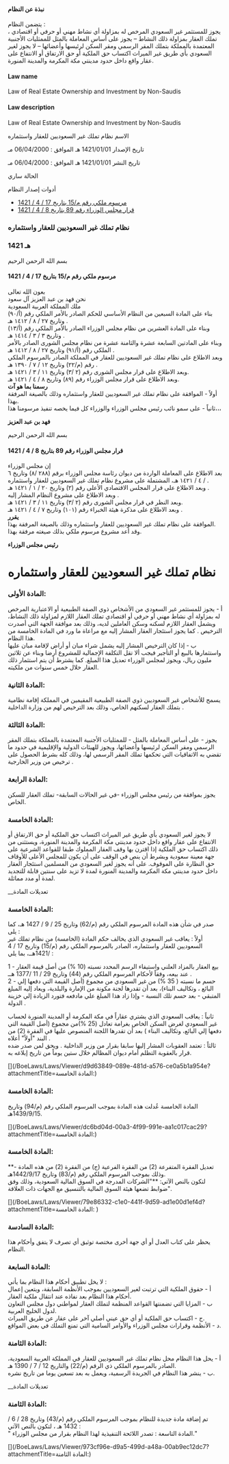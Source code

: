 #### نبذة عن النظام

يتضمن النظام :   
يجوز للمستثمر غير السعودي المرخص له بمزاولة أي نشاط مهني أو حرفي أو اقتصادي ، تملك العقار بمزاولة ذلك النشاط – يجوز على أساس المعاملة بالمثل للممثليات الأجنبية المعتمدة بالمملكة بتملك المقر الرسمي ومقر السكن لرئيسها وأعضائها – لا يجوز لغير السعودي بأي طريق غير الميراث اكتساب حق الملكية أو حق الارتفاق أو الانتفاع على عقار واقع داخل حدود مدينتي مكة المكرمة والمدينة المنورة. 

  


#### Law name

Law of Real Estate Ownership and Investment by Non-Saudis 

#### Law description

Law of Real Estate Ownership and Investment by Non-Saudis 


الاسم نظام تملك غير السعوديين للعقار واستثماره

تاريخ الإصدار 1421/01/01 هـ الموافق : 06/04/2000 مـ

تاريخ النشر 1421/01/01 هـ الموافق : 06/04/2000 مـ 

الحالة ساري

أدوات إصدار النظام

  * [مرسوم ملكي رقم م/15 بتاريخ 17 / 4 / 1421](/BoeLaws/Laws/Viewer/cab9abe4-f708-484f-8883-bad9eb42fc5b?lawId=753d7ffc-5e18-4f36-818d-a9a700f213a1)
  * [قرار مجلس الوزراء رقم 89 بتاريخ 8 / 4 / 1421](/BoeLaws/Laws/Viewer/3a9572ad-e56c-4de4-a641-4d20a191d546?lawId=753d7ffc-5e18-4f36-818d-a9a700f213a1)




### نظام تملك غير السعوديين للعقار واستثماره

### 1421 هـ

بسم الله الرحمن الرحيم

#### مرسوم ملكي رقم م/15 بتاريخ 17 / 4 / 1421

بعون الله تعالى  
نحن فهد بن عبد العزيز آل سعود  
ملك المملكة العربية السعودية   
بناء على المادة السبعين من النظام الأساسي للحكم الصادر بالأمر الملكي رقم (أ/٩٠) وتاريخ ٢٧ / ٨ / ١٤١٢ هـ .  
وبناء على المادة العشرين من نظام مجلس الوزراء الصادر بالأمر الملكي رقم (أ/١٣) وتاريخ ٣ / ٣ / ١٤١٤ هـ .  
وبناء على المادتين السابعة عشرة والثامنة عشرة من نظام مجلس الشورى الصادر بالأمر الملكي رقم (أ/٩١) وتاريخ ٢٧ / ٨ / ١٤١٢ هـ .  
وبعد الاطلاع على نظام تملك غير السعوديين للعقار في المملكة الصادر بالمرسوم الملكي رقم (م/٢٢) وتاريخ ١٢ / ٧ / ١٣٩٠ هـ .  
وبعد الاطلاع على قرار مجلس الشورى رقم (٢ /٣) وتاريخ ١١ / ٣ / ١٤٢١ هـ.  
وبعد الاطلاع على قرار مجلس الوزراء رقم (٨٩) وتاريخ ٨ / ٤ / ١٤٢١ هـ.  
**رسمنا بما هو آت**  
أولاً - الموافقة على نظام تملك غير السعوديين للعقار واستثماره وذلك بالصيغة المرفقة بهذا.  
ثانياً - على سمو نائب رئيس مجلس الوزراء والوزراء كل فيما يخصه تنفيذ مرسومنا هذا،،،

**فهد بن عبد العزيز**

بسم الله الرحمن الرحيم

#### قرار مجلس الوزراء رقم 89 بتاريخ 8 / 4 / 1421

إن مجلس الوزراء   
بعد الاطلاع على المعاملة الواردة من ديوان رئاسة مجلس الوزراء برقم (٢٨٨ /٨) وتاريخ ٦ / ٤ / ١٤٢١ هـ، المشتملة على مشروع نظام تملك غير السعوديين للعقار واستثماره .  
وبعد الاطلاع على قرار المجلس الاقتصادي الأعلى رقم (٢) وتاريخ ٢٠ / ١ / ١٤٢١ هـ .  
وبعد الاطلاع على مشروع النظام المشار إليه .   
وبعد النظر في قرار مجلس الشورى رقم (٢ /٣) وتاريخ ١١ / ٣ / ١٤٢١ هـ.  
وبعد الاطلاع على مذكرة هيئة الخبراء رقم (١٠١) وتاريخ ٧ / ٤ / ١٤٢١ هـ .  
**يقرر**  
الموافقة على نظام تملك غير السعوديين للعقار واستثماره وذلك بالصيغة المرفقة بهذا.  
وقد أعد مشروع مرسوم ملكي بذلك صيغته مرفقة بهذا.

**رئيس مجلس الوزراء**

# نظام تملك غير السعوديين للعقار واستثماره

### المادة الأولى: 

أ - يجوز للمستثمر غير السعودي من الأشخاص ذوي الصفة الطبيعية أو الاعتبارية المرخص له بمزاولة أي نشاط مهني أو حرفي أو اقتصادي تملك العقار اللازم لمزاولة ذلك النشاط، ويشمل العقار اللازم لسكنه وسكن العاملين لديه، وذلك بعد موافقة الجهة التي أصدرت الترخيص . كما يجوز استئجار العقار المشار إليه مع مراعاة ما ورد في المادة الخامسة من هذا النظام.  
ب - إذا كان الترخيص المشار إليه يشمل شراء مبان أو أراض لإقامة مبان عليها واستثمارها بالبيع أو التأجير فيجب ألا تقل التكلفة الإجمالية للمشروع أرضا وبناء عن ثلاثين مليون ريال، ويجوز لمجلس الوزراء تعديل هذا المبلغ. كما يشترط أن يتم استثمار ذلك العقار خلال خمس سنوات من ملكيته. 

### المادة الثانية: 

يسمح للأشخاص غير السعوديين ذوي الصفة الطبيعية المقيمين في المملكة إقامة نظامية بتملك العقار لسكنهم الخاص، وذلك بعد الترخيص لهم من وزارة الداخلية . 

### المادة الثالثة: 

يجوز - على أساس المعاملة بالمثل - للممثليات الأجنبية المعتمدة بالمملكة بتملك المقر الرسمي ومقر السكن لرئيسها وأعضائها، ويجوز للهيئات الدولية والإقليمية في حدود ما تقضي به الاتفاقيات التي تحكمها تملك المقر الرسمي لها، وذلك كله بشرط الحصول على ترخيص من وزير الخارجية . 

### المادة الرابعة: 

يجوز بموافقة من رئيس مجلس الوزراء -في غير الحالات السابقة- تملك العقار للسكن الخاص. 

### المادة الخامسة: 

لا يجوز لغير السعودي بأي طريق غير الميراث اكتساب حق الملكية أو حق الارتفاق أو الانتفاع على عقار واقع داخل حدود مدينتي مكة المكرمة والمدينة المنورة، ويستثنى من ذلك اكتساب حق الملكية إذا اقترن بها وقف العقار المملوك طبقا للقواعد الشرعية على جهة معينة سعودية وبشرط أن ينص في الوقف على أن يكون للمجلس الأعلى للأوقاف حق النظارة على الموقوف. على أنه يجوز لغير السعودي من المسلمين استئجار العقار داخل حدود مدينتي مكة المكرمة والمدينة المنورة لمدة لا تزيد على سنتين قابلة للتجديد لمدة أو مدد مماثلة. 

__تعديلات المادة

### المادة الخامسة:

صدر في شأن هذه المادة المرسوم الملكي رقم (م/62) وتاريخ 25 / 9 / 1427 هـ، كما يلى :   
أولاً :  يعاقب غير السعودي الذي يخالف حكم المادة (الخامسة) من نظام تملك غير السعوديين للعقار واستثماره، الصادر بالمرسوم الملكي رقم (م/15) وتاريخ 17 / 4 /1421هــ، بما يلي : 

1 - بيع العقار بالمزاد العلني واستيفاء الرسم المحدد نسبته (10 %) من أصل قيمة العقار عند بيعه، وفقاً لأحكام المرسوم الملكي رقم (44) وتاريخ 29 / 11 /1377 هــ .  
2 - حسم ما نسبته ( 35 %) من غير السعودي من مجموع (أصل القيمة التي دفعها إلي البائع ، وتكاليف البناء)، بعد أن تقدرها لجنة مكونة من الإمارة والبلدية، ويعاد إليه المبلغ المتبقي - بعد حسم تلك النسبة - وإذا زاد هذا المبلغ علي مادفعه فتورد الزيادة إلي خزينة الدولة .

ثانياً :  يعاقب السعودي الذي يشتري عقاراً في مكة المكرمة أو المدينة المنورة لحساب غير السعودي لغرض السكن الخاص بغرامة تعادل (25 %)من مجموع (أصل القيمة التي دفعها إلي البائع، وتكاليف البناء ) بعد أن تقدرها اللجنة المنصوص عليها في الفقرة (2) من البند "أولاً" أعلاه .   
ثالثاً :  تعتمد العقوبات المشار إليها سابقا بقرار من وزير الداخلية . ويحق لمن صدر ضده قرار بالعقوبة التظلم أمام ديوان المظالم خلال ستين يوماً من تاريخ إبلاغه به. 

[](/BoeLaws/Laws/Viewer/d9d63849-089e-481d-a576-ce0a5b1a954e?attachmentTitle=المادة الخامسة:)

### المادة الخامسة:

المادة الخامسة عُدلت هذه المادة بموجب المرسوم الملكي رقم (م/94) وتاريخ 1439/9/15هـ.

[](/BoeLaws/Laws/Viewer/dc6bd04d-00a3-4f99-991e-aa1c017cac29?attachmentTitle=المادة الخامسة:)

### المادة الخامسة: 

**\- تعديل الفقرة المتفرعة (2) من الفقرة الفرعية (ج) من الفقرة (2) من هذه المادة وذلك بموجب المرسوم الملكي رقم (م/83) وتاريخ 1442/9/17هـ.  
لتكون بالنص الآتي: **"الشركات المدرجة في السوق المالية السعودية، وذلك وفق ضوابط تضعها هيئة السوق المالية بالتنسيق مع الجهات ذات العلاقة".

[](/BoeLaws/Laws/Viewer/79e86332-c1e0-441f-9d59-ad1e00d1ef4d?attachmentTitle=المادة الخامسة: 
)

### المادة السادسة: 

يحظر على كتاب العدل أو أي جهة أخرى مختصة توثيق أي تصرف لا يتفق وأحكام هذا النظام. 

### المادة السابعة: 

لا يخل تطبيق أحكام هذا النظام بما يأتي :   
أ - حقوق الملكية التي ترتبت لغير السعوديين بموجب الأنظمة السابقة، ويتعين إعمال أحكام هذا النظام بعد نفاذه عند انتقال ملكية العقار.   
ب - المزايا التي تضمنتها القواعد المنظمة لتملك العقار لمواطني دول مجلس التعاون لدول الخليج العربية.   
ج - اكتساب حق الملكية أو أي حق عيني أصلي آخر على عقار عن طريق الميراث.   
د - الأنظمة وقرارات مجلس الوزراء والأوامر السامية التي تمنع التملك في بعض المواقع. 

### المادة الثامنة: 

أ - يحل هذا النظام محل نظام تملك غير السعوديين للعقار في المملكة العربية السعودية، الصادر بالمرسوم الملكي ذي الرقم (م/22) والتاريخ 12 / 7 / 1390 هـ.   
ب - ينشر هذا النظام في الجريدة الرسمية، ويعمل به بعد تسعين يوما من تاريخ نشره. 

__تعديلات المادة

### المادة الثامنة:

تم إضافة مادة جديدة للنظام بموجب المرسوم الملكي رقم (م/43) وتاريخ 28 / 6 / 1432 هـ ،  لتكون بالنص الآتي :   
" المادة التاسعة : تصدر اللائحة التنفيذية لهذا النظام بقرار من مجلس الوزراء." 

[](/BoeLaws/Laws/Viewer/973cf96e-d9a5-499d-a48a-00ab9ec12dc7?attachmentTitle=المادة الثامنة:)
